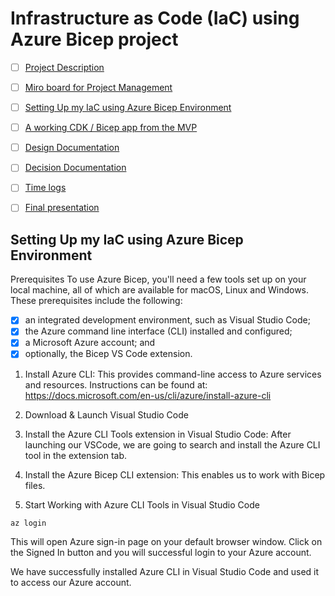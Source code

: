 # Infrastructure as Code (IaC) using Azure Bicep project

- [ ] [Project Description]()

- [ ] [Miro board for Project Management](https://miro.com/app/board/uXjVMTGcfGo=/?share_link_id=227067548492)

- [ ] [Setting Up my IaC using Azure Bicep Environment]()

- [ ] [A working CDK / Bicep app from the MVP]()

- [ ] [Design Documentation]()

- [ ] [Decision Documentation]()

- [ ] [Time logs]()

- [ ] [Final presentation]()

## Setting Up my IaC using Azure Bicep Environment

Prerequisites
To use Azure Bicep, you'll need a few tools set up on your local machine, all of which are available for macOS, Linux and Windows. These prerequisites include the following:

- [x] an integrated development environment, such as Visual Studio Code;
- [x] the Azure command line interface (CLI) installed and configured;
- [x] a Microsoft Azure account; and
- [x] optionally, the Bicep VS Code extension.

1. Install Azure CLI: This provides command-line access to Azure services and resources. Instructions can be found at: https://docs.microsoft.com/en-us/cli/azure/install-azure-cli

2. Download & Launch Visual Studio Code

3. Install the Azure CLI Tools extension in Visual Studio Code: After launching our VSCode, we are going to search and install the Azure CLI tool in the extension tab.

4. Install the Azure Bicep CLI extension: This enables us to work with Bicep files.

5. Start Working with Azure CLI Tools in Visual Studio Code

`az login`

This will open Azure sign-in page on your default browser window. Click on the Signed In button and you will successful login to your Azure account.

We have successfully installed Azure CLI in Visual Studio Code and used it to access our Azure account.
